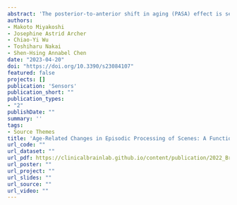```yaml
---
abstract: 'The posterior-to-anterior shift in aging (PASA) effect is seen as a compensatory model that enables older adults to meet increased cognitive demands to perform comparably as their young counterparts. However, empirical support for the PASA effect investigating age-related changes in the inferior frontal gyrus (IFG), hippocampus, and parahippocampus has yet to be established. 33 older adults and 48 young adults were administered tasks sensitive to novelty and relational processing of indoor/outdoor scenes in a 3-Tesla MRI scanner. Functional activation and connectivity analyses were applied to examine the age-related changes on the IFG, hippocampus, and parahippocampus among low/high-performing older adults and young adults. Significant parahippocampal activation was generally found in both older (high-performing) and young adults for novelty and relational processing of scenes. Younger adults had significantly greater IFG and parahippocampal activation than older adults, and greater parahippocampal activation compared to low-performing older adults for relational processing—providing partial support for the PASA model. Observations of significant functional connectivity within the medial temporal lobe and greater negative left IFG-right hippocampus/parahippocampus functional connectivity for young compared to low-performing older adults for relational processing also supports the PASA effect partially.'
authors:
- Makoto Miyakoshi
- Josephine Astrid Archer
- Chiao-Yi Wu
- Toshiharu Nakai
- Shen-Hsing Annabel Chen
date: "2023-04-20"
doi: "https://doi.org/10.3390/s23084107"
featured: false
projects: []
publication: 'Sensors'
publication_short: ""
publication_types:
- "2"
publishDate: ""
summary: ''
tags:
- Source Themes
title: 'Age-Related Changes in Episodic Processing of Scenes: A Functional Activation and Connectivity Study'
url_code: ""
url_dataset: ""
url_pdf: https://clinicalbrainlab.github.io/content/publication/2022_Brain-Entropy/sensors-23-04107.pdf
url_poster: ""
url_project: ""
url_slides: ""
url_source: ""
url_video: ""
---
```

